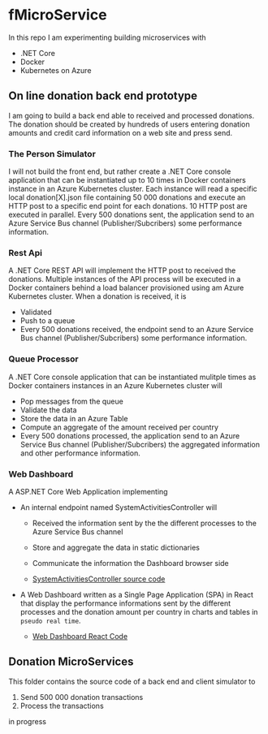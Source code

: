 # fMicroService
In this repo I am experimenting building microservices with 
- .NET Core
- Docker
- Kubernetes on Azure

## On line donation back end prototype
I am going to build a back end able to received and processed donations.
The donation should be created by hundreds of users entering donation amounts
and credit card information on a web site and press send.

### The Person Simulator
I will not build the front end, but rather create a .NET Core console application
that can be instantiated up to 10 times in Docker containers instance in an Azure Kubernetes cluster.
Each instance will read a specific local donation[X].json file containing 50 000
donations and execute an HTTP post to a specific end point for each donations.
10 HTTP post are executed in parallel. 
Every 500 donations sent, the application send to an Azure Service Bus channel (Publisher/Subcribers) some performance information.

### Rest Api
A .NET Core REST API will implement the HTTP post to received the donations.
Multiple instances of the API process will be executed in a Docker containers
behind a load balancer provisioned using am Azure Kubernetes cluster.
When a donation is received, it is 
- Validated
- Push to a queue
- Every 500 donations received, the endpoint send to an Azure Service Bus channel (Publisher/Subcribers) some performance information.

### Queue Processor
A .NET Core console application that can be instantiated mulitple times as Docker containers instances in an Azure Kubernetes cluster will
- Pop messages from the queue
- Validate the data
- Store the data in an Azure Table
- Compute an aggregate of the amount received per country 
- Every 500 donations processed, the application send to an Azure Service Bus channel (Publisher/Subcribers) the aggregated information and other performance information.

### Web Dashboard
A ASP.NET Core Web Application implementing
- An internal endpoint named SystemActivitiesController will
    * Received the information sent by the the different processes to the Azure Service Bus channel
    * Store and aggregate the data in static dictionaries
    * Communicate the information the Dashboard browser side 

    * [SystemActivitiesController source code](https://github.com/fredericaltorres/fMicroService/blob/master/DonationMicroServices/Source/Donation.WebDashboard/Controllers/SystemActivitiesController.cs)

- A Web Dashboard written as a Single Page Application (SPA) in React that display the performance informations sent by the different processes and the donation amount per country in charts and tables in `pseudo real time`.

    * [Web Dashboard React Code](https://github.com/fredericaltorres/fMicroService/blob/master/DonationMicroServices/Source/Donation.WebDashboard/ClientApp/src/components/Home.js)


## Donation MicroServices
This folder contains the source code of a back end and client simulator to
1. Send 500 000 donation transactions
1. Process the transactions

in progress
